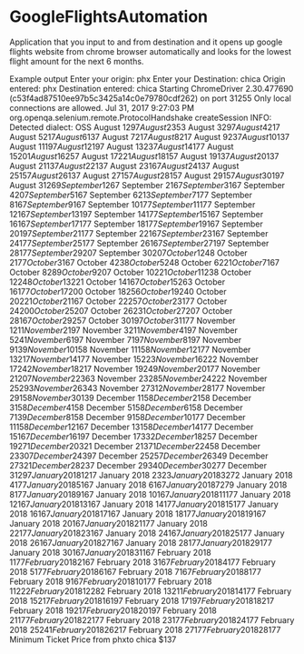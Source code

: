 # GoogleFlightsAutomation

Application that you input to and from destination and it opens up google flights website from chrome browser automatically and looks for the lowest flight amount for the next 6 months.


Example output
Enter your origin: 
phx
Enter your Destination: 
chica
Origin entered: phx
Destination entered: chica
Starting ChromeDriver 2.30.477690 (c53f4ad87510ee97b5c3425a14c0e79780cdf262) on port 31255
Only local connections are allowed.
Jul 31, 2017 9:27:03 PM org.openqa.selenium.remote.ProtocolHandshake createSession
INFO: Detected dialect: OSS
August 1$297
August 2$353
August 3$297
August 4$217
August 5$217
August 6$137
August 7$217
August 8$217
August 9$237
August 10$137
August 11$197
August 12$197
August 13$237
August 14$177
August 15$201
August 16$257
August 17$221
August 18$157
August 19$137
August 20$137
August 21$137
August 22$137
August 23$167
August 24$137
August 25$157
August 26$137
August 27$157
August 28$157
August 29$157
August 30$197
August 31$269
September 1$267
September 2$167
September 3$167
September 4$207
September 5$167
September 6$213
September 7$177
September 8$167
September 9$167
September 10$177
September 11$177
September 12$167
September 13$197
September 14$177
September 15$167
September 16$167
September 17$177
September 18$177
September 19$167
September 20$197
September 21$177
September 22$167
September 23$167
September 24$177
September 25$177
September 26$167
September 27$197
September 28$177
September 29$207
September 30$207
October 1$248
October 2$177
October 3$167
October 4$238
October 5$248
October 6$221
October 7$167
October 8$289
October 9$207
October 10$221
October 11$238
October 12$248
October 13$221
October 14$167
October 15$263
October 16$177
October 17$200
October 18$256
October 19$240
October 20$221
October 21$167
October 22$257
October 23$177
October 24$200
October 25$207
October 26$231
October 27$207
October 28$167
October 29$257
October 30$197
October 31$177
November 1$211
November 2$197
November 3$211
November 4$197
November 5$241
November 6$197
November 7$197
November 8$197
November 9$139
November 10$158
November 11$158
November 12$177
November 13$217
November 14$177
November 15$223
November 16$222
November 17$242
November 18$217
November 19$249
November 20$177
November 21$207
November 22$363
November 23$285
November 24$222
November 25$293
November 26$343
November 27$312
November 28$177
November 29$158
November 30$139
December 1$158
December 2$158
December 3$158
December 4$158
December 5$158
December 6$158
December 7$139
December 8$158
December 9$158
December 10$177
December 11$158
December 12$167
December 13$158
December 14$177
December 15$167
December 16$197
December 17$332
December 18$257
December 19$271
December 20$321
December 21$371
December 22$458
December 23$307
December 24$397
December 25$257
December 26$349
December 27$321
December 28$237
December 29$340
December 30$277
December 31$297
January 2018 1$217
January 2018 2$323
January 2018 3$272
January 2018 4$177
January 2018 5$167
January 2018 6$167
January 2018 7$279
January 2018 8$177
January 2018 9$167
January 2018 10$167
January 2018 11$177
January 2018 12$167
January 2018 13$167
January 2018 14$177
January 2018 15$177
January 2018 16$167
January 2018 17$167
January 2018 18$177
January 2018 19$167
January 2018 20$167
January 2018 21$177
January 2018 22$177
January 2018 23$167
January 2018 24$167
January 2018 25$177
January 2018 26$167
January 2018 27$167
January 2018 28$177
January 2018 29$177
January 2018 30$167
January 2018 31$167
February 2018 1$177
February 2018 2$167
February 2018 3$167
February 2018 4$177
February 2018 5$177
February 2018 6$167
February 2018 7$167
February 2018 8$177
February 2018 9$167
February 2018 10$177
February 2018 11$222
February 2018 12$282
February 2018 13$211
February 2018 14$177
February 2018 15$217
February 2018 16$197
February 2018 17$197
February 2018 18$217
February 2018 19$217
February 2018 20$197
February 2018 21$177
February 2018 22$177
February 2018 23$177
February 2018 24$177
February 2018 25$241
February 2018 26$217
February 2018 27$177
February 2018 28$177
Minimum Ticket Price from phxto chica $137
